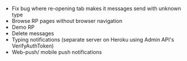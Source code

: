 * Fix bug where re-opening tab makes it messages send with unknown type
* Browse RP pages without browser navigation
* Demo RP
* Delete messages
* Typing notifications (separate server on Heroku using Admin API's VerifyAuthToken)
* Web-push/ mobile push notifications
